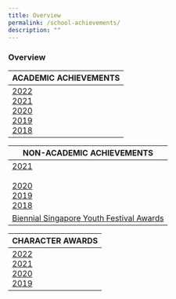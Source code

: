 ```yaml
---
title: Overview
permalink: /school-achievements/
description: ""
---
```

### Overview

| ACADEMIC ACHIEVEMENTS 	|
|---	|
| [2022](https://staging.d23u15qcw5chmi.amplifyapp.com/school-achievements/Academic-Excellence/2022)<br>[2021](https://staging.d23u15qcw5chmi.amplifyapp.com/school-achievements/Academic-Excellence/2021)<br>[2020](https://staging.d23u15qcw5chmi.amplifyapp.com/school-achievements/Academic-Excellence/2020)<br>[2019](https://staging.d23u15qcw5chmi.amplifyapp.com/school-achievements/Academic-Excellence/2019)<br>[2018](https://staging.d23u15qcw5chmi.amplifyapp.com/school-achievements/Academic-Excellence/2018) 	|

| NON-ACADEMIC ACHIEVEMENTS 	|
|---	|
| [2021](https://staging.d23u15qcw5chmi.amplifyapp.com/school-achievements/Non-Academic-Achievements/2021)<br><br>[2020](https://staging.d23u15qcw5chmi.amplifyapp.com/school-achievements/Non-Academic-Achievements/2020)<br>[2019](https://staging.d23u15qcw5chmi.amplifyapp.com/school-achievements/Non-Academic-Achievements/2019)<br>[2018](https://staging.d23u15qcw5chmi.amplifyapp.com/school-achievements/Non-Academic-Achievements/2018) 	|
| [Biennial Singapore Youth Festival Awards](https://staging.d23u15qcw5chmi.amplifyapp.com/school-achievements/singapore-youth-festival-awards) 	|

| CHARACTER AWARDS 	|
|---	|
| [2022](https://staging.d23u15qcw5chmi.amplifyapp.com/school-achievements/Character-Awards/2022)<br>[2021](https://staging.d23u15qcw5chmi.amplifyapp.com/school-achievements/Character-Awards/2021)<br>[2020](https://staging.d23u15qcw5chmi.amplifyapp.com/school-achievements/Character-Awards/2020)<br>[2019](https://staging.d23u15qcw5chmi.amplifyapp.com/school-achievements/Character-Awards/2019) 	|